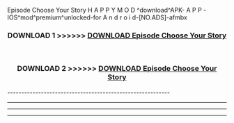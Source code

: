  Episode Choose Your Story  H A P P Y M O D ^download^APK- A P P -IOS^mod^premium^unlocked-for A n d r o i d-[NO.ADS]-afmbx



<div align="center">

<h3>DOWNLOAD 1 >>>>>> <a href="https://en-mod.web.app/?en= Episode Choose Your Story ">DOWNLOAD Episode Choose Your Story  </a></h3><br>

<h3>DOWNLOAD 2 >>>>>> <a href="https://en-mod.web.app/?en= Episode Choose Your Story ">DOWNLOAD Episode Choose Your Story  </a></h3>

</div>
----------------------------------------------------------

----------------------------------------------------------

----------------------------------------------------------

----------------------------------------------------------



